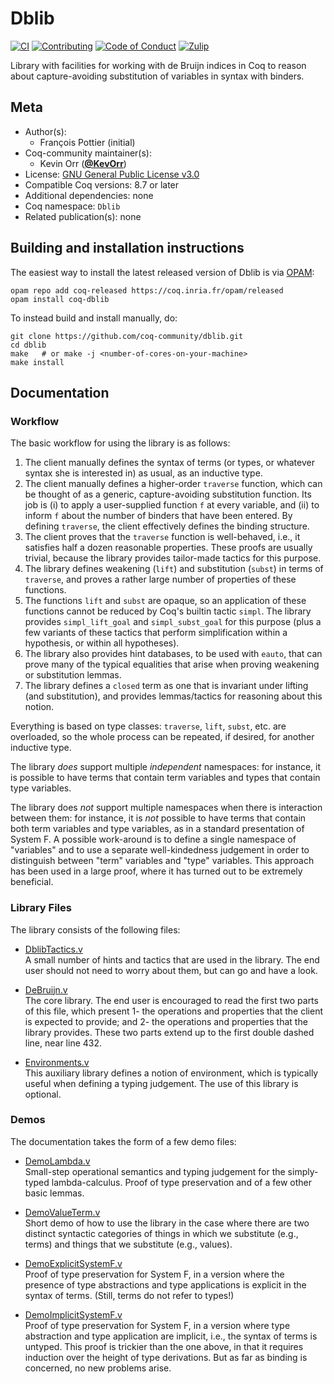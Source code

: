 # Dblib

[![CI][action-shield]][action-link]
[![Contributing][contributing-shield]][contributing-link]
[![Code of Conduct][conduct-shield]][conduct-link]
[![Zulip][zulip-shield]][zulip-link]

[action-shield]: https://github.com/coq-community/dblib/workflows/CI/badge.svg?branch=master
[action-link]: https://github.com/coq-community/dblib/actions?query=workflow%3ACI

[contributing-shield]: https://img.shields.io/badge/contributions-welcome-%23f7931e.svg
[contributing-link]: https://github.com/coq-community/manifesto/blob/master/CONTRIBUTING.md

[conduct-shield]: https://img.shields.io/badge/%E2%9D%A4-code%20of%20conduct-%23f15a24.svg
[conduct-link]: https://github.com/coq-community/manifesto/blob/master/CODE_OF_CONDUCT.md

[zulip-shield]: https://img.shields.io/badge/chat-on%20zulip-%23c1272d.svg
[zulip-link]: https://coq.zulipchat.com/#narrow/stream/237663-coq-community-devs.20.26.20users



Library with facilities for working with de Bruijn indices in Coq to
reason about capture-avoiding substitution of variables in syntax with binders.

## Meta

- Author(s):
  - François Pottier (initial)
- Coq-community maintainer(s):
  - Kevin Orr ([**@KevOrr**](https://github.com/KevOrr))
- License: [GNU General Public License v3.0](LICENSE)
- Compatible Coq versions: 8.7 or later
- Additional dependencies: none
- Coq namespace: `Dblib`
- Related publication(s): none

## Building and installation instructions

The easiest way to install the latest released version of Dblib
is via [OPAM](https://opam.ocaml.org/doc/Install.html):

```shell
opam repo add coq-released https://coq.inria.fr/opam/released
opam install coq-dblib
```

To instead build and install manually, do:

``` shell
git clone https://github.com/coq-community/dblib.git
cd dblib
make   # or make -j <number-of-cores-on-your-machine> 
make install
```


## Documentation

### Workflow

The basic workflow for using the library is as follows:

1. The client manually defines the syntax of terms (or types, or whatever
   syntax she is interested in) as usual, as an inductive type.
2. The client manually defines a higher-order `traverse` function, which can
   be thought of as a generic, capture-avoiding substitution function. Its
   job is (i) to apply a user-supplied function `f` at every variable, and
   (ii) to inform `f` about the number of binders that have been entered. By
   defining `traverse`, the client effectively defines the binding structure.
3. The client proves that the `traverse` function is well-behaved, i.e., it
   satisfies half a dozen reasonable properties. These proofs are usually
   trivial, because the library provides tailor-made tactics for this
   purpose.
4. The library defines weakening (`lift`) and substitution (`subst`) in
   terms of `traverse`, and proves a rather large number of properties of
   these functions.
5. The functions `lift` and `subst` are opaque, so an application of these
   functions cannot be reduced by Coq's builtin tactic `simpl`. The library
   provides `simpl_lift_goal` and `simpl_subst_goal` for this purpose (plus
   a few variants of these tactics that perform simplification within a
   hypothesis, or within all hypotheses).
6. The library also provides hint databases, to be used with `eauto`, that
   can prove many of the typical equalities that arise when proving
   weakening or substitution lemmas.
7. The library defines a `closed` term as one that is invariant under
   lifting (and substitution), and provides lemmas/tactics for reasoning
   about this notion.

Everything is based on type classes: `traverse`, `lift`, `subst`, etc. are
overloaded, so the whole process can be repeated, if desired, for another
inductive type.

The library *does* support multiple *independent* namespaces: for instance, it
is possible to have terms that contain term variables and types that contain
type variables.

The library does *not* support multiple namespaces when there is interaction
between them: for instance, it is *not* possible to have terms that contain
both term variables and type variables, as in a standard presentation of
System F. A possible work-around is to define a single namespace of
"variables" and to use a separate well-kindedness judgement in order to
distinguish between "term" variables and "type" variables. This
approach has been used in a large proof, where it has turned out
to be extremely beneficial.

### Library Files

The library consists of the following files:

- [DblibTactics.v](src/DblibTactics.v)  
  A small number of hints and tactics that are used in the library.
  The end user should not need to worry about them, but can go and
  have a look.

- [DeBruijn.v](src/DeBruijn.v)  
  The core library. The end user is encouraged to read the first
  two parts of this file, which present 1- the operations and
  properties that the client is expected to provide; and 2- the
  operations and properties that the library provides. These two
  parts extend up to the first double dashed line, near line 432.

- [Environments.v](src/Environments.v)  
  This auxiliary library defines a notion of environment, which
  is typically useful when defining a typing judgement. The use
  of this library is optional.

### Demos

The documentation takes the form of a few demo files:

- [DemoLambda.v](src/DemoLambda.v)  
  Small-step operational semantics and typing judgement for the
  simply-typed lambda-calculus. Proof of type preservation and
  of a few other basic lemmas.

- [DemoValueTerm.v](src/DemoValueTerm.v)  
  Short demo of how to use the library in the case where there
  are two distinct syntactic categories of things in which we
  substitute (e.g., terms) and things that we substitute (e.g.,
  values).

- [DemoExplicitSystemF.v](src/DemoExplicitSystemF.v)  
  Proof of type preservation for System F, in a version where
  the presence of type abstractions and type applications is
  explicit in the syntax of terms. (Still, terms do not refer
  to types!)

- [DemoImplicitSystemF.v](src/DemoImplicitSystemF.v)  
  Proof of type preservation for System F, in a version where
  type abstraction and type application are implicit, i.e.,
  the syntax of terms is untyped. This proof is trickier than
  the one above, in that it requires induction over the height
  of type derivations. But as far as binding is concerned, no
  new problems arise.
